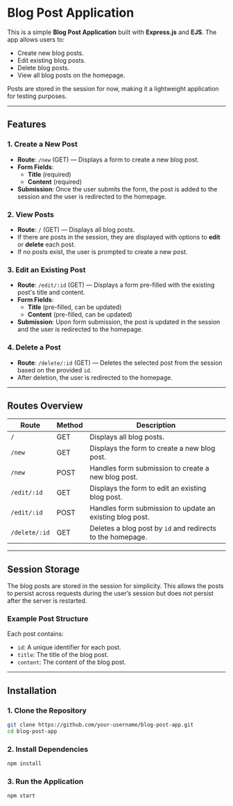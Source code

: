 # Blog Post Application

This is a simple **Blog Post Application** built with **Express.js** and **EJS**. The app allows users to:

- Create new blog posts.
- Edit existing blog posts.
- Delete blog posts.
- View all blog posts on the homepage.

Posts are stored in the session for now, making it a lightweight application for testing purposes.

---

## Features

### 1. **Create a New Post**
- **Route**: `/new` (GET) — Displays a form to create a new blog post.
- **Form Fields**:
  - **Title** (required)
  - **Content** (required)
- **Submission**: Once the user submits the form, the post is added to the session and the user is redirected to the homepage.

### 2. **View Posts**
- **Route**: `/` (GET) — Displays all blog posts.
- If there are posts in the session, they are displayed with options to **edit** or **delete** each post.
- If no posts exist, the user is prompted to create a new post.

### 3. **Edit an Existing Post**
- **Route**: `/edit/:id` (GET) — Displays a form pre-filled with the existing post's title and content.
- **Form Fields**:
  - **Title** (pre-filled, can be updated)
  - **Content** (pre-filled, can be updated)
- **Submission**: Upon form submission, the post is updated in the session and the user is redirected to the homepage.

### 4. **Delete a Post**
- **Route**: `/delete/:id` (GET) — Deletes the selected post from the session based on the provided `id`.
- After deletion, the user is redirected to the homepage.

---

## Routes Overview

| Route                 | Method | Description                                                        |
| --------------------- | ------ | ------------------------------------------------------------------ |
| `/`                   | GET    | Displays all blog posts.                                           |
| `/new`                | GET    | Displays the form to create a new blog post.                       |
| `/new`                | POST   | Handles form submission to create a new blog post.                |
| `/edit/:id`           | GET    | Displays the form to edit an existing blog post.                   |
| `/edit/:id`           | POST   | Handles form submission to update an existing blog post.          |
| `/delete/:id`         | GET    | Deletes a blog post by `id` and redirects to the homepage.         |

---

## Session Storage

The blog posts are stored in the session for simplicity. This allows the posts to persist across requests during the user’s session but does not persist after the server is restarted.

### Example Post Structure
Each post contains:
- `id`: A unique identifier for each post.
- `title`: The title of the blog post.
- `content`: The content of the blog post.

---

## Installation

### 1. Clone the Repository

```bash
git clone https://github.com/your-username/blog-post-app.git
cd blog-post-app
```

### 2. Install Dependencies

```bash
npm install
```

### 3. Run the Application

```bash
npm start
```
